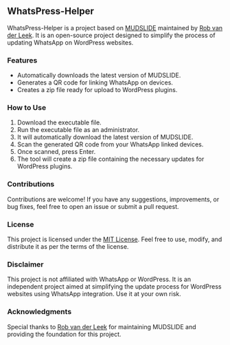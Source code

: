 ## WhatsPress-Helper

WhatsPress-Helper is a project based on [MUDSLIDE](https://github.com/robvanderleek/mudslide) maintained by [Rob van der Leek](https://github.com/robvanderleek). It is an open-source project designed to simplify the process of updating WhatsApp on WordPress websites.

### Features

- Automatically downloads the latest version of MUDSLIDE.
- Generates a QR code for linking WhatsApp on devices.
- Creates a zip file ready for upload to WordPress plugins.

### How to Use

1. Download the executable file.
2. Run the executable file as an administrator.
3. It will automatically download the latest version of MUDSLIDE.
4. Scan the generated QR code from your WhatsApp linked devices.
5. Once scanned, press Enter.
6. The tool will create a zip file containing the necessary updates for WordPress plugins.

### Contributions

Contributions are welcome! If you have any suggestions, improvements, or bug fixes, feel free to open an issue or submit a pull request.

### License

This project is licensed under the [MIT License](LICENSE). Feel free to use, modify, and distribute it as per the terms of the license.

### Disclaimer

This project is not affiliated with WhatsApp or WordPress. It is an independent project aimed at simplifying the update process for WordPress websites using WhatsApp integration. Use it at your own risk.

### Acknowledgments

Special thanks to [Rob van der Leek](https://github.com/robvanderleek) for maintaining MUDSLIDE and providing the foundation for this project.
